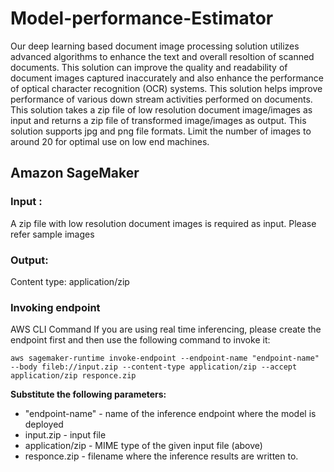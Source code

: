 # Model-performance-Estimator

Our deep learning based document image processing solution utilizes advanced algorithms to enhance the text and overall resoltion of scanned documents. This solution can improve the quality and readability of document images captured inaccurately and also enhance the performance of optical character recognition (OCR) systems. This solution helps improve performance of various down stream activities performed on documents. This solution takes a zip file of low resolution document image/images as input and returns a zip file of transformed image/images as output. This solution supports jpg and png file formats. Limit the number of images to around 20 for optimal use on low end machines.

## Amazon SageMaker



### Input :

A zip file with low resolution document images is required as input. Please refer sample images


### Output:



Content type: application/zip



### Invoking endpoint



AWS CLI Command
If you are using real time inferencing, please create the endpoint first and then use the following command to invoke it:



`aws sagemaker-runtime invoke-endpoint --endpoint-name "endpoint-name" --body fileb://input.zip --content-type application/zip --accept application/zip responce.zip`



**Substitute the following parameters:**



* "endpoint-name" - name of the inference endpoint where the model is deployed
* input.zip - input file
* application/zip - MIME type of the given input file (above)
* responce.zip - filename where the inference results are written to.
